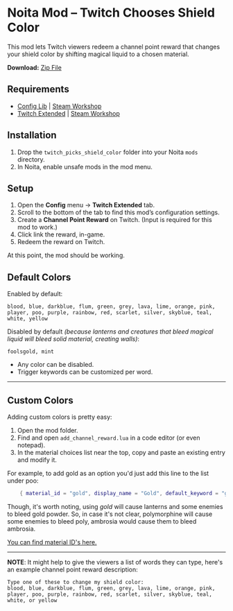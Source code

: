 # Noita Mod – Twitch Chooses Shield Color

This mod lets Twitch viewers redeem a channel point reward that changes your shield color by shifting magical liquid to a chosen material.

**Download:** [Zip File](https://github.com/Mamumimi/NoitaChatSoundsForTwitchExtended/releases/download/v1.0.0/twitch_extended_chat_ping_sound.zip)

## Requirements

* [Config Lib](https://github.com/EvaisaDev/Config-Lib) | [Steam Workshop](https://steamcommunity.com/sharedfiles/filedetails/?id=2287710542)
* [Twitch Extended](https://github.com/EvaisaDev/Twitch-Extended?tab=readme-ov-file) | [Steam Workshop](https://steamcommunity.com/sharedfiles/filedetails/?id=2258441901)

## Installation

1. Drop the `twitch_picks_shield_color` folder into your Noita `mods` directory.
2. In Noita, enable unsafe mods in the mod menu.

## Setup

1. Open the **Config** menu → **Twitch Extended** tab.
2. Scroll to the bottom of the tab to find this mod’s configuration settings.
3. Create a **Channel Point Reward** on Twitch. (Input is required for this mod to work.)
4. Click link the reward, in-game.
5. Redeem the reward on Twitch.

At this point, the mod should be working.

## Default Colors

Enabled by default:

```
blood, blue, darkblue, flum, green, grey, lava, lime, orange, pink,
player, poo, purple, rainbow, red, scarlet, silver, skyblue, teal, white, yellow
```

Disabled by default *(because lanterns and creatures that bleed magical liquid will bleed solid material, creating walls)*:

```
foolsgold, mint
```

* Any color can be disabled.
* Trigger keywords can be customized per word.

---

## Custom Colors

Adding custom colors is pretty easy:

1. Open the mod folder.
2. Find and open `add_channel_reward.lua` in a code editor (or even notepad).
3. In the material choices list near the top, copy and paste an existing entry and modify it.

For example, to add gold as an option you'd just add this line to the list under poo:

```lua
    { material_id = "gold", display_name = "Gold", default_keyword = "gold", default_enabled = true },
```

Though, it's worth noting, using *gold* will cause lanterns and some enemies to bleed gold powder. So, in case it's not clear, polymorphine will cause some enemies to bleed poly, ambrosia would cause them to bleed ambrosia.

[You can find material ID's here.](https://noita.wiki.gg/wiki/Materials)

---

**NOTE**: It might help to give the viewers a list of words they can type, here's an example channel point reward description:
```
Type one of these to change my shield color: 
blood, blue, darkblue, flum, green, grey, lava, lime, orange, pink, player, poo, purple, rainbow, red, scarlet, silver, skyblue, teal, white, or yellow
```
